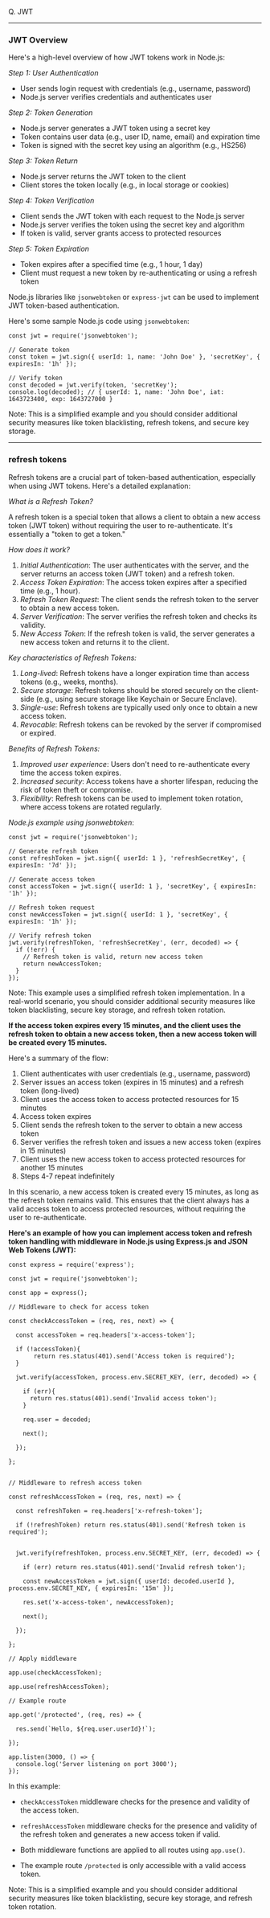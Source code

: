 Q. JWT

---

### JWT Overview

Here's a high-level overview of how JWT tokens work in Node.js:
 
*Step 1: User Authentication*
 
- User sends login request with credentials (e.g., username, password)
- Node.js server verifies credentials and authenticates user
 
*Step 2: Token Generation*
 
- Node.js server generates a JWT token using a secret key
- Token contains user data (e.g., user ID, name, email) and expiration time
- Token is signed with the secret key using an algorithm (e.g., HS256)
 
*Step 3: Token Return*
 
- Node.js server returns the JWT token to the client
- Client stores the token locally (e.g., in local storage or cookies)
 
*Step 4: Token Verification*
 
- Client sends the JWT token with each request to the Node.js server
- Node.js server verifies the token using the secret key and algorithm
- If token is valid, server grants access to protected resources
 
*Step 5: Token Expiration*
 
- Token expires after a specified time (e.g., 1 hour, 1 day)
- Client must request a new token by re-authenticating or using a refresh token
 
Node.js libraries like `jsonwebtoken` or `express-jwt` can be used to implement JWT token-based authentication.
 
Here's some sample Node.js code using `jsonwebtoken`:
```
const jwt = require('jsonwebtoken');
 
// Generate token
const token = jwt.sign({ userId: 1, name: 'John Doe' }, 'secretKey', { expiresIn: '1h' });
 
// Verify token
const decoded = jwt.verify(token, 'secretKey');
console.log(decoded); // { userId: 1, name: 'John Doe', iat: 1643723400, exp: 1643727000 }
```
Note: This is a simplified example and you should consider additional security measures like token blacklisting, refresh tokens, and secure key storage.

---

### refresh tokens

Refresh tokens are a crucial part of token-based authentication, especially when using JWT tokens. Here's a detailed explanation:
 
*What is a Refresh Token?*
 
A refresh token is a special token that allows a client to obtain a new access token (JWT token) without requiring the user to re-authenticate. It's essentially a "token to get a token."
 
*How does it work?*
 
1. *Initial Authentication*: The user authenticates with the server, and the server returns an access token (JWT token) and a refresh token.
2. *Access Token Expiration*: The access token expires after a specified time (e.g., 1 hour).
3. *Refresh Token Request*: The client sends the refresh token to the server to obtain a new access token.
4. *Server Verification*: The server verifies the refresh token and checks its validity.
5. *New Access Token*: If the refresh token is valid, the server generates a new access token and returns it to the client.
 
*Key characteristics of Refresh Tokens:*
 
1. *Long-lived*: Refresh tokens have a longer expiration time than access tokens (e.g., weeks, months).
2. *Secure storage*: Refresh tokens should be stored securely on the client-side (e.g., using secure storage like Keychain or Secure Enclave).
3. *Single-use*: Refresh tokens are typically used only once to obtain a new access token.
4. *Revocable*: Refresh tokens can be revoked by the server if compromised or expired.
 
*Benefits of Refresh Tokens:*
 
1. *Improved user experience*: Users don't need to re-authenticate every time the access token expires.
2. *Increased security*: Access tokens have a shorter lifespan, reducing the risk of token theft or compromise.
3. *Flexibility*: Refresh tokens can be used to implement token rotation, where access tokens are rotated regularly.
 
*Node.js example using jsonwebtoken*:
```
const jwt = require('jsonwebtoken');
 
// Generate refresh token
const refreshToken = jwt.sign({ userId: 1 }, 'refreshSecretKey', { expiresIn: '7d' });
 
// Generate access token
const accessToken = jwt.sign({ userId: 1 }, 'secretKey', { expiresIn: '1h' });
 
// Refresh token request
const newAccessToken = jwt.sign({ userId: 1 }, 'secretKey', { expiresIn: '1h' });
 
// Verify refresh token
jwt.verify(refreshToken, 'refreshSecretKey', (err, decoded) => {
  if (!err) {
    // Refresh token is valid, return new access token
    return newAccessToken;
  }
});
```
Note: This example uses a simplified refresh token implementation. In a real-world scenario, you should consider additional security measures like token blacklisting, secure key storage, and refresh token rotation.


**If the access token expires every 15 minutes, and the client uses the refresh token to obtain a new access token, then a new access token will be created every 15 minutes.**
 
Here's a summary of the flow:
 
1. Client authenticates with user credentials (e.g., username, password)
2. Server issues an access token (expires in 15 minutes) and a refresh token (long-lived)
3. Client uses the access token to access protected resources for 15 minutes
4. Access token expires
5. Client sends the refresh token to the server to obtain a new access token
6. Server verifies the refresh token and issues a new access token (expires in 15 minutes)
7. Client uses the new access token to access protected resources for another 15 minutes
8. Steps 4-7 repeat indefinitely
 
In this scenario, a new access token is created every 15 minutes, as long as the refresh token remains valid. This ensures that the client always has a valid access token to access protected resources, without requiring the user to re-authenticate.


**Here's an example of how you can implement access token and refresh token handling with middleware in Node.js using Express.js and JSON Web Tokens (JWT):**

```
const express = require('express');

const jwt = require('jsonwebtoken');

const app = express();

// Middleware to check for access token

const checkAccessToken = (req, res, next) => {

  const accessToken = req.headers['x-access-token'];

  if (!accessToken){
       return res.status(401).send('Access token is required');
  }

  jwt.verify(accessToken, process.env.SECRET_KEY, (err, decoded) => {

    if (err){
      return res.status(401).send('Invalid access token');
    }

    req.user = decoded;

    next();

  });

};


// Middleware to refresh access token

const refreshAccessToken = (req, res, next) => {

  const refreshToken = req.headers['x-refresh-token'];

  if (!refreshToken) return res.status(401).send('Refresh token is required');


  jwt.verify(refreshToken, process.env.SECRET_KEY, (err, decoded) => {

    if (err) return res.status(401).send('Invalid refresh token');

    const newAccessToken = jwt.sign({ userId: decoded.userId }, process.env.SECRET_KEY, { expiresIn: '15m' });

    res.set('x-access-token', newAccessToken);

    next();

  });

};

// Apply middleware

app.use(checkAccessToken);  

app.use(refreshAccessToken);

// Example route

app.get('/protected', (req, res) => {

  res.send(`Hello, ${req.user.userId}!`);

});

app.listen(3000, () => {
  console.log('Server listening on port 3000');
});

```

In this example:

- `checkAccessToken` middleware checks for the presence and validity of the access token.

- `refreshAccessToken` middleware checks for the presence and validity of the refresh token and generates a new access token if valid.

- Both middleware functions are applied to all routes using `app.use()`.

- The example route `/protected` is only accessible with a valid access token.

Note: This is a simplified example and you should consider additional security measures like token blacklisting, secure key storage, and refresh token rotation.
